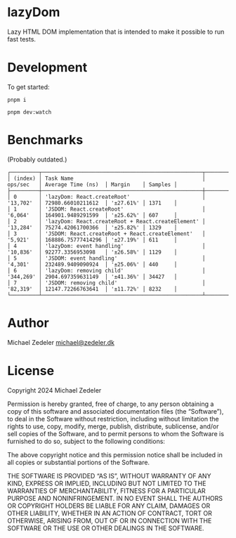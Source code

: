 # lazyDom
Lazy HTML DOM implementation that is intended to make it possible to run fast tests.

# Development
To get started:

```
pnpm i

pnpm dev:watch
```

# Benchmarks
(Probably outdated.)

```
┌─────────┬───────────────────────────────────────────────────┬───────────┬────────────────────┬───────────┬─────────┐
│ (index) │ Task Name                                         │ ops/sec   │ Average Time (ns)  │ Margin    │ Samples │
├─────────┼───────────────────────────────────────────────────┼───────────┼────────────────────┼───────────┼─────────┤
│ 0       │ 'lazyDom: React.createRoot'                       │ '13,702'  │ 72980.66010211612  │ '±27.61%' │ 1371    │
│ 1       │ 'JSDOM: React.createRoot'                         │ '6,064'   │ 164901.9489291599  │ '±25.62%' │ 607     │
│ 2       │ 'lazyDom: React.createRoot + React.createElement' │ '13,284'  │ 75274.42061700366  │ '±25.82%' │ 1329    │
│ 3       │ 'JSDOM: React.createRoot + React.createElement'   │ '5,921'   │ 168886.75777414296 │ '±27.19%' │ 611     │
│ 4       │ 'lazyDom: event handling'                         │ '10,836'  │ 92277.3356953098   │ '±26.58%' │ 1129    │
│ 5       │ 'JSDOM: event handling'                           │ '4,301'   │ 232489.9409090924  │ '±25.06%' │ 440     │
│ 6       │ 'lazyDom: removing child'                         │ '344,269' │ 2904.697359631149  │ '±41.36%' │ 34427   │
│ 7       │ 'JSDOM: removing child'                           │ '82,319'  │ 12147.72266763641  │ '±11.72%' │ 8232    │
└─────────┴───────────────────────────────────────────────────┴───────────┴────────────────────┴───────────┴─────────┘
```

# Author
Michael Zedeler <michael@zedeler.dk>

# License
Copyright 2024 Michael Zedeler

Permission is hereby granted, free of charge, to any person obtaining a copy of this software and associated documentation files (the “Software”), to deal in the Software without restriction, including without limitation the rights to use, copy, modify, merge, publish, distribute, sublicense, and/or sell copies of the Software, and to permit persons to whom the Software is furnished to do so, subject to the following conditions:

The above copyright notice and this permission notice shall be included in all copies or substantial portions of the Software.

THE SOFTWARE IS PROVIDED “AS IS”, WITHOUT WARRANTY OF ANY KIND, EXPRESS OR IMPLIED, INCLUDING BUT NOT LIMITED TO THE WARRANTIES OF MERCHANTABILITY, FITNESS FOR A PARTICULAR PURPOSE AND NONINFRINGEMENT. IN NO EVENT SHALL THE AUTHORS OR COPYRIGHT HOLDERS BE LIABLE FOR ANY CLAIM, DAMAGES OR OTHER LIABILITY, WHETHER IN AN ACTION OF CONTRACT, TORT OR OTHERWISE, ARISING FROM, OUT OF OR IN CONNECTION WITH THE SOFTWARE OR THE USE OR OTHER DEALINGS IN THE SOFTWARE.
